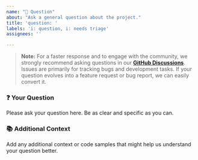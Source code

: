 ```yaml
---
name: "💬 Question"
about: "Ask a general question about the project."
title: 'question: '
labels: 'i: question, i: needs triage'
assignees: ''

---
```


> **Note:** For a faster response and to engage with the community, we strongly recommend asking questions in our [**GitHub Discussions**](https://github.com/orgs/origadmin/discussions/new?category=q-a). Issues are primarily for tracking bugs and development tasks. If your question evolves into a feature request or bug report, we can easily convert it.

### ❓ Your Question

Please ask your question here. Be as clear and specific as you can.

### 📚 Additional Context

Add any additional context or code samples that might help us understand your question better.
